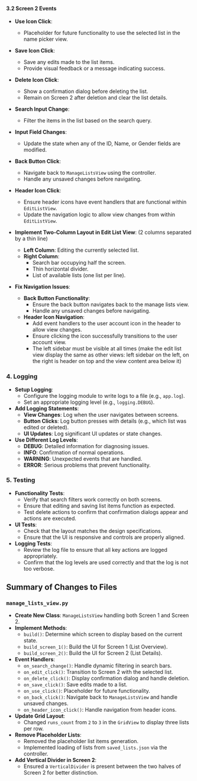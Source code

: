 #### 3.2 Screen 2 Events

- **Use Icon Click**:
  - Placeholder for future functionality to use the selected list in the name picker view.
- **Save Icon Click**:
  - Save any edits made to the list items.
  - Provide visual feedback or a message indicating success.
- **Delete Icon Click**:
  - Show a confirmation dialog before deleting the list.
  - Remain on Screen 2 after deletion and clear the list details.
- **Search Input Change**:
  - Filter the items in the list based on the search query.
- **Input Field Changes**:
  - Update the state when any of the ID, Name, or Gender fields are modified.
- **Back Button Click**:
  - Navigate back to `ManageListsView` using the controller.
  - Handle any unsaved changes before navigating.
- **Header Icon Click**:
  - Ensure header icons have event handlers that are functional within `EditListView`.
  - Update the navigation logic to allow view changes from within `EditListView`.
- **Implement Two-Column Layout in Edit List View**: (2 columns separated by a thin line)
  - **Left Column**: Editing the currently selected list.
  - **Right Column**:
    - Search bar occupying half the screen.
    - Thin horizontal divider.
    - List of available lists (one list per line).

- **Fix Navigation Issues**:
  - **Back Button Functionality**:
    - Ensure the back button navigates back to the manage lists view.
    - Handle any unsaved changes before navigating.
  - **Header Icon Navigation**:
    - Add event handlers to the user account icon in the header to allow view changes.
    - Ensure clicking the icon successfully transitions to the user account view.
    - The left sidebar must be visible at all times (make the edit list view display the same as other views: left sidebar on the left, on the right is header on top and the view content area below it)

### 4. Logging

- **Setup Logging**:
  - Configure the logging module to write logs to a file (e.g., `app.log`).
  - Set an appropriate logging level (e.g., `logging.DEBUG`).
- **Add Logging Statements**:
  - **View Changes**: Log when the user navigates between screens.
  - **Button Clicks**: Log button presses with details (e.g., which list was edited or deleted).
  - **UI Updates**: Log significant UI updates or state changes.
- **Use Different Log Levels**:
  - **DEBUG**: Detailed information for diagnosing issues.
  - **INFO**: Confirmation of normal operations.
  - **WARNING**: Unexpected events that are handled.
  - **ERROR**: Serious problems that prevent functionality.

### 5. Testing

- **Functionality Tests**:
  - Verify that search filters work correctly on both screens.
  - Ensure that editing and saving list items function as expected.
  - Test delete actions to confirm that confirmation dialogs appear and actions are executed.
- **UI Tests**:
  - Check that the layout matches the design specifications.
  - Ensure that the UI is responsive and controls are properly aligned.
- **Logging Tests**:
  - Review the log file to ensure that all key actions are logged appropriately.
  - Confirm that the log levels are used correctly and that the log is not too verbose.

## Summary of Changes to Files

### `manage_lists_view.py`

- **Create New Class**: `ManageListsView` handling both Screen 1 and Screen 2.
- **Implement Methods**:
  - `build()`: Determine which screen to display based on the current state.
  - `build_screen_1()`: Build the UI for Screen 1 (List Overview).
  - `build_screen_2()`: Build the UI for Screen 2 (List Details).
- **Event Handlers**:
  - `on_search_change()`: Handle dynamic filtering in search bars.
  - `on_edit_click()`: Transition to Screen 2 with the selected list.
  - `on_delete_click()`: Display confirmation dialog and handle deletion.
  - `on_save_click()`: Save edits made to a list.
  - `on_use_click()`: Placeholder for future functionality.
  - `on_back_click()`: Navigate back to `ManageListsView` and handle unsaved changes.
  - `on_header_icon_click()`: Handle navigation from header icons.
- **Update Grid Layout**:
  - Changed `runs_count` from `2` to `3` in the `GridView` to display three lists per row.
- **Remove Placeholder Lists**:
  - Removed the placeholder list items generation.
  - Implemented loading of lists from `saved_lists.json` via the controller.
- **Add Vertical Divider in Screen 2**:
  - Ensured a `VerticalDivider` is present between the two halves of Screen 2 for better distinction.
